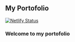 ## My Portofolio

[![Netlify Status](https://api.netlify.com/api/v1/badges/b81e8db1-bcfe-407b-bfea-33c0e26742cd/deploy-status)](https://app.netlify.com/sites/ariel-febrian/deploys)

### Welcome to my portofolio